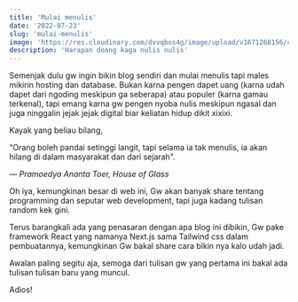 ```yaml
---
title: 'Mulai menulis'
date: '2022-07-23'
slug: 'mulai-menulis'
image: 'https://res.cloudinary.com/dvvqbos4g/image/upload/v1671268156/cld-sample-2.jpg'
description: 'Harapan doang kaga nulis nulis'
---
```


Semenjak dulu gw ingin bikin blog sendiri dan mulai menulis tapi males mikirin hosting dan database. Bukan karna pengen dapet uang (karna udah dapet dari ngoding meskipun ga seberapa) atau populer (karna gamau terkenal), tapi emang karna gw pengen nyoba nulis meskipun ngasal dan juga ninggalin jejak jejak digital biar keliatan hidup dikit xixixi.


Kayak yang beliau bilang, 

“Orang boleh pandai setinggi langit, tapi selama ia tak menulis, ia akan hilang di dalam masyarakat dan dari sejarah".

— *Pramoedya Ananta Toer, House of Glass*

Oh iya, kemungkinan besar di web ini, Gw akan banyak share tentang programming dan seputar
web development, tapi juga kadang tulisan random kek gini.

Terus barangkali ada yang penasaran dengan apa blog ini dibikin, Gw pake framework React yang namanya
Next.js sama Tailwind css dalam pembuatannya, kemungkinan Gw bakal share cara bikin nya kalo udah jadi. 

Awalan paling segitu aja, semoga dari tulisan gw yang pertama ini bakal ada tulisan tulisan baru yang muncul.

Adios!
